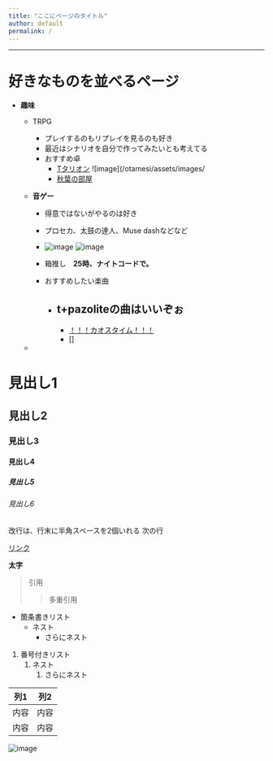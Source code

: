 ```yaml
---
title: "ここにページのタイトル"
author: default
permalink: /
---
```







---
# 好きなものを並べるページ  


- **趣味**
  - TRPG
    - プレイするのもリプレイを見るのも好き
    - 最近はシナリオを自分で作ってみたいとも考えてる
    - おすすめ卓
      - [Tタリオン](https://www.youtube.com/@Ttarion000) ![image](/otamesi/assets/images/
      - [秋葉の部屋](https://www.youtube.com/@akiha_1124)

  - **音ゲー**
    - 得意ではないがやるのは好き
    - プロセカ、太鼓の達人、Muse dashなどなど
    - ![image](/otamesi/assets/images/t.png/) ![image](/otamesi/assets/images/p.png)

    - 箱推し　**25時、ナイトコードで。**
    - おすすめしたい楽曲
      -  ## t+pazoliteの曲はいいぞぉ
         - [！！！カオスタイム！！！](https://www.youtube.com/watch?v=ogZ23qZKs2w)
         - []

  - 

# 見出し1
## 見出し2
### 見出し3
#### 見出し4
##### 見出し5
###### 見出し6

改行は、行末に半角スペースを2個いれる
次の行

[リンク](https://www.google.co.jp/)

**太字**

> 引用
>> 多重引用


- 箇条書きリスト
  - ネスト
    - さらにネスト


1. 番号付きリスト
   1. ネスト
      1. さらにネスト


| 列1  | 列2  |
|-----|-----|
| 内容  | 内容  |
| 内容  | 内容  |

![image](/GHPages_WebSite/assets/images/logo-150.png)
